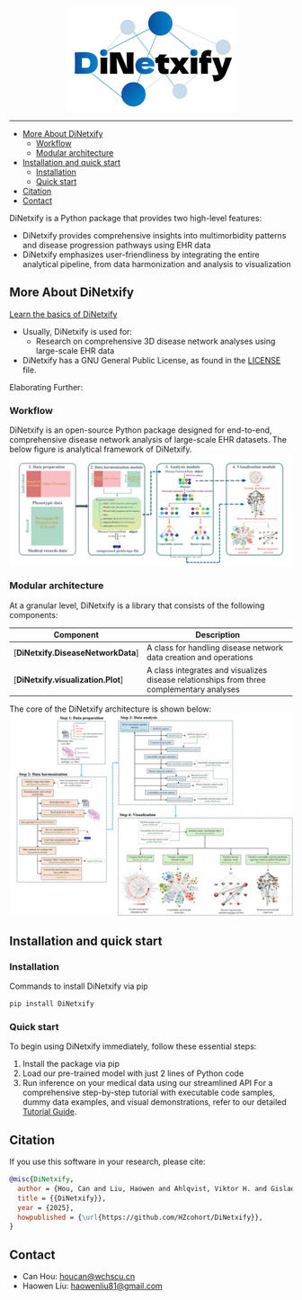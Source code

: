 <div align="center">
  <img src="./source/img/DiNetxify-logo.png" 
       alt="DiNetxify Logo" 
       width="300">
</div>

--------------------------------------------------------------------------------
<!-- toc -->

- [More About DiNetxify](#more-about-DiNetxify)
  - [Workflow](#Workflow)
  - [Modular architecture](#Modular-architecture)
- [Installation and quick start](#installation-and-quick-start)
  - [Installation](#installation)
  - [Quick start](#quick-start)
- [Citation](#citation)
- [Contact](#contact)

<!-- tocstop -->
DiNetxify is a Python package that provides two high-level features:
- DiNetxify provides comprehensive insights into multimorbidity patterns and disease progression pathways using EHR data
- DiNetxify emphasizes user-friendliness by integrating the entire analytical pipeline, from data harmonization and analysis to visualization
## More About DiNetxify

[Learn the basics of DiNetxify](./tutorial.md)

- Usually, DiNetxify is used for:
  - Research on comprehensive 3D disease network analyses using large-scale EHR data
- DiNetxify has a GNU General Public License, as found in the [LICENSE](LICENSE) file.

Elaborating Further:
### Workflow
DiNetxify is an open-source Python package designed for end-to-end, comprehensive disease network analysis of large-scale EHR datasets. The below figure is analytical framework of DiNetxify.
![analytical framework](./source/img/framework.png)

### Modular architecture
At a granular level, DiNetxify is a library that consists of the following components:

| Component | Description |
| ---- | --- |
| [**DiNetxify.DiseaseNetworkData**] | A class for handling disease network data creation and operations |
| [**DiNetxify.visualization.Plot**] | A class integrates and visualizes disease relationships from three complementary analyses |

The core of the DiNetxify architecture is shown below:
![architecture](./source/img/architecture.png)

## Installation and quick start

### Installation
Commands to install DiNetxify via pip
```bash
pip install DiNetxify
```

### Quick start
To begin using DiNetxify immediately, follow these essential steps:
1. Install the package via pip
2. Load our pre-trained model with just 2 lines of Python code
3. Run inference on your medical data using our streamlined API
For a comprehensive step-by-step tutorial with executable code samples, dummy data examples, and visual demonstrations, refer to our detailed [Tutorial Guide](./tutorial.md). 

## Citation
If you use this software in your research, please cite:
```bibtex
@misc{DiNetxify,
  author = {Hou, Can and Liu, Haowen and Ahlqvist, Viktor H. and Gisladottir, Elisabet Unnur and Yang, Yao and Yang, Huazhen and Fang, Fang and Valdimarsdóttir, Unnur A. and Song, Huan},
  title = {{DiNetxify}},
  year = {2025},
  howpublished = {\url{https://github.com/HZcohort/DiNetxify}},
}
```

## Contact
- Can Hou: [houcan@wchscu.cn](mailto:houcan@wchscu.cn)
- Haowen Liu: [haowenliu81@gmail.com](mailto:haowenliu81@gmail.com)
